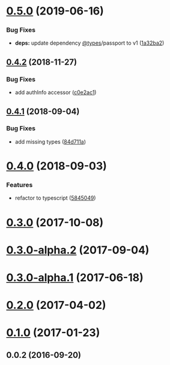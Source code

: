 <a name="0.5.0"></a>

# [0.5.0](https://github.com/komapijs/komapi-passport/compare/v0.4.2...v0.5.0) (2019-06-16)

### Bug Fixes

- **deps:** update dependency [@types](https://github.com/types)/passport to v1 ([1a32ba2](https://github.com/komapijs/komapi-passport/commit/1a32ba2))

<a name="0.4.2"></a>

## [0.4.2](https://github.com/komapijs/komapi-passport/compare/v0.4.1...v0.4.2) (2018-11-27)

### Bug Fixes

- add authInfo accessor ([c0e2ac1](https://github.com/komapijs/komapi-passport/commit/c0e2ac1))

<a name="0.4.1"></a>

## [0.4.1](https://github.com/komapijs/komapi-passport/compare/v0.4.0...v0.4.1) (2018-09-04)

### Bug Fixes

- add missing types ([84d711a](https://github.com/komapijs/komapi-passport/commit/84d711a))

<a name="0.4.0"></a>

# [0.4.0](https://github.com/komapijs/komapi-passport/compare/v0.3.0...v0.4.0) (2018-09-03)

### Features

- refactor to typescript ([5845049](https://github.com/komapijs/komapi-passport/commit/5845049))

<a name="0.3.0"></a>

# [0.3.0](https://github.com/komapijs/komapi-passport/compare/v0.3.0-alpha.2...v0.3.0) (2017-10-08)

<a name="0.3.0-alpha.2"></a>

# [0.3.0-alpha.2](https://github.com/komapijs/komapi-passport/compare/v0.3.0-alpha.1...v0.3.0-alpha.2) (2017-09-04)

<a name="0.3.0-alpha.1"></a>

# [0.3.0-alpha.1](https://github.com/komapijs/komapi-passport/compare/v0.2.0...v0.3.0-alpha.1) (2017-06-18)

<a name="0.2.0"></a>

# [0.2.0](https://github.com/komapijs/komapi-passport/compare/v0.1.0...v0.2.0) (2017-04-02)

<a name="0.1.0"></a>

# [0.1.0](https://github.com/komapijs/komapi-passport/compare/v0.0.2...v0.1.0) (2017-01-23)

<a name="0.0.2"></a>

## 0.0.2 (2016-09-20)
